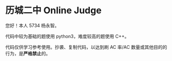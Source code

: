# 历城二中 Online Judge

您好！本人 5734 杨永智。

代码中较为基础的题使用 $\text{python3}$，难度较高的题使用 $\text{C++}$。

代码仅供学习参考使用。抄袭、复制代码，以达到刷 $\text{AC}$ 率/$\text{AC}$ 数量或其他目的的行为，是**严格禁止**的。


